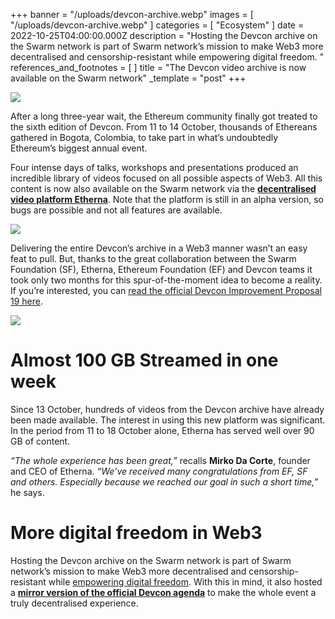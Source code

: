+++
banner = "/uploads/devcon-archive.webp"
images = [ "/uploads/devcon-archive.webp" ]
categories = [ "Ecosystem" ]
date = 2022-10-25T04:00:00.000Z
description = "Hosting the Devcon archive on the Swarm network is part of Swarm network’s mission to make Web3 more decentralised and censorship-resistant while empowering digital freedom. "
references_and_footnotes = [ ]
title = "The Devcon video archive is now available on the Swarm network"
_template = "post"
+++

![](/uploads/devcon-archive.webp)

After a long three-year wait, the Ethereum community finally got treated to the sixth edition of Devcon. From 11 to 14 October, thousands of Ethereans gathered in Bogota, Colombia, to take part in what’s undoubtedly Ethereum’s biggest annual event.

Four intense days of talks, workshops and presentations produced an incredible library of videos focused on all possible aspects of Web3. All this content is now also available on the Swarm network via the [**decentralised video platform Etherna**](https://etherna.io/). Note that the platform is still in an alpha version, so bugs are possible and not all features are available.

![](/uploads/devcon-etherna.webp)

Delivering the entire Devcon’s archive in a Web3 manner wasn’t an easy feat to pull. But, thanks to the great collaboration between the Swarm Foundation (SF), Etherna, Ethereum Foundation (EF) and Devcon teams it took only two months for this spur-of-the-moment idea to become a reality. If you’re interested, you can [read the official Devcon Improvement Proposal 19 here](https://github.com/efdevcon/DIPs/blob/master/DIPs/DIP-19.md).

![](/uploads/efdevcon-tweet.png)

# Almost 100 GB Streamed in one week

Since 13 October, hundreds of videos from the Devcon archive have already been made available. The interest in using this new platform was significant. In the period from 11 to 18 October alone, Etherna has served well over 90 GB of content.

_“The whole experience has been great,”_ recalls **Mirko Da Corte**, founder and CEO of Etherna. _“We’ve received many congratulations from EF, SF and others. Especially because we reached our goal in such a short time,”_ he says.

# More digital freedom in Web3

Hosting the Devcon archive on the Swarm network is part of Swarm network’s mission to make Web3 more decentralised and censorship-resistant while [empowering digital freedom](https://ethswarmhive.medium.com/swarm-is-empowering-digital-freedom-at-devcon-live-blog-ca896524bc31). With this in mind, it also hosted a [**mirror version of the official Devcon agenda**](https://devconagenda.bzz.link/schedule/) to make the whole event a truly decentralised experience.
